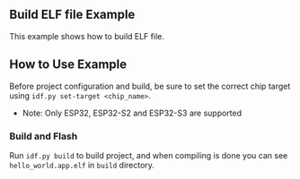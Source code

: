 ## Build ELF file Example

This example shows how to build ELF file.

## How to Use Example

Before project configuration and build, be sure to set the correct chip target using `idf.py set-target <chip_name>`.

* Note: Only ESP32, ESP32-S2 and ESP32-S3 are supported

### Build and Flash

Run `idf.py build` to build project, and when compiling is done you can see `hello_world.app.elf` in `build` directory.

